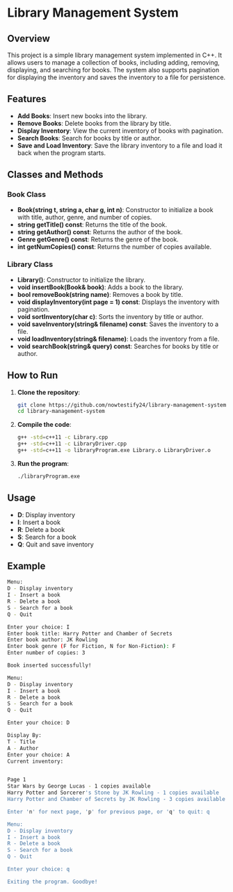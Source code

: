 # Library Management System

## Overview
This project is a simple library management system implemented in C++. It allows users to manage a collection of books, including adding, removing, displaying, and searching for books. The system also supports pagination for displaying the inventory and saves the inventory to a file for persistence.

## Features
- **Add Books**: Insert new books into the library.
- **Remove Books**: Delete books from the library by title.
- **Display Inventory**: View the current inventory of books with pagination.
- **Search Books**: Search for books by title or author.
- **Save and Load Inventory**: Save the library inventory to a file and load it back when the program starts.

## Classes and Methods

### Book Class
- **Book(string t, string a, char g, int n)**: Constructor to initialize a book with title, author, genre, and number of copies.
- **string getTitle() const**: Returns the title of the book.
- **string getAuthor() const**: Returns the author of the book.
- **Genre getGenre() const**: Returns the genre of the book.
- **int getNumCopies() const**: Returns the number of copies available.

### Library Class
- **Library()**: Constructor to initialize the library.
- **void insertBook(Book& book)**: Adds a book to the library.
- **bool removeBook(string name)**: Removes a book by title.
- **void displayInventory(int page = 1) const**: Displays the inventory with pagination.
- **void sortInventory(char c)**: Sorts the inventory by title or author.
- **void saveInventory(string& filename) const**: Saves the inventory to a file.
- **void loadInventory(string& filename)**: Loads the inventory from a file.
- **void searchBook(string& query) const**: Searches for books by title or author.

## How to Run
1. **Clone the repository**:
    ```sh
    git clone https://github.com/nowtestify24/library-management-system.git
    cd library-management-system
    ```

2. **Compile the code**:
    ```sh
    g++ -std=c++11 -c Library.cpp
    g++ -std=c++11 -c LibraryDriver.cpp
    g++ -std=c++11 -o libraryProgram.exe Library.o LibraryDriver.o
    ```

3. **Run the program**:
    ```sh
    ./libraryProgram.exe
    ```

## Usage
- **D**: Display inventory
- **I**: Insert a book
- **R**: Delete a book
- **S**: Search for a book
- **Q**: Quit and save inventory

## Example
```sh
Menu:
D - Display inventory
I - Insert a book
R - Delete a book
S - Search for a book
Q - Quit

Enter your choice: I
Enter book title: Harry Potter and Chamber of Secrets
Enter book author: JK Rowling
Enter book genre (F for Fiction, N for Non-Fiction): F
Enter number of copies: 3

Book inserted successfully!

Menu:
D - Display inventory
I - Insert a book
R - Delete a book
S - Search for a book
Q - Quit

Enter your choice: D

Display By:
T - Title
A - Author
Enter your choice: A
Current inventory:


Page 1
Star Wars by George Lucas - 1 copies available
Harry Potter and Sorcerer's Stone by JK Rowling - 1 copies available
Harry Potter and Chamber of Secrets by JK Rowling - 3 copies available

Enter 'n' for next page, 'p' for previous page, or 'q' to quit: q

Menu:
D - Display inventory
I - Insert a book
R - Delete a book
S - Search for a book
Q - Quit

Enter your choice: q

Exiting the program. Goodbye!
